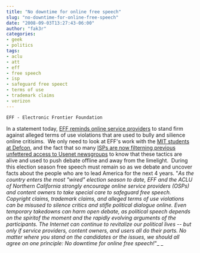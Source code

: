 ```yaml
---
title: "No downtime for online free speech"
slug: "no-downtime-for-online-free-speech"
date: "2008-09-03T13:27:43-06:00"
author: "fak3r"
categories:
- geek
- politics
tags:
- aclu
- att
- eff
- free speech
- isp
- safeguard free speect
- terms of use
- trademark claims
- verizon
---
```



    EFF - Electronic Frontier Foundation
In a statement today, [EFF reminds online service providers](http://www.eff.org/deeplinks/2008/08/election-approaches-do-your-part-protect-political) to stand firm against alleged terms of use violations that are used to bully and silience online critisims.  We only need to look at EFF's work with the [MIT students at Defcon](http://www.eff.org/press/archives/2008/08/09), and the fact that so many [ISPs are now filterning previous unfettered access to Usenet newsgroups](http://www.eff.org/deeplinks/2008/07/more-isps-decide-filter-usenet-newsgroups) to know that these tactics are alive and used to push debate offline and away from the limelight.  During this election season free speech must remain so as we debate and uncover facts about the people who are to lead America for the next 4 years. "_As the country enters the most "wired" election season to date, EFF and the ACLU of Northern California strongly encourage online service providers (OSPs) and content owners to take special care to safeguard free speech. Copyright claims, trademark claims, and alleged terms of use violations can be misused to silence critics and stifle political dialogue online. Even temporary takedowns can harm open debate, as political speech depends on the spiritof the moment and the rapidly evolving arguments of the participants. The Internet can continue to revitalize our political lives -- but only if service providers, content owners, and users all do their parts. No matter where you stand on the candidates or the issues, we should all agree on one principle: No downtime for online free speech!_"_
_
